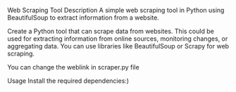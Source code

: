 Web Scraping Tool
Description
A simple web scraping tool in Python using BeautifulSoup to extract information from a website.

Create a Python tool that can scrape data from websites. This could be used for extracting information from online sources, monitoring changes, or aggregating data. You can use libraries like BeautifulSoup or Scrapy for web scraping.

You can change the weblink in scraper.py file

Usage
Install the required dependencies:)
